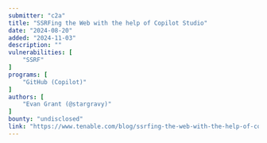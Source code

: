 ```yaml
---
submitter: "c2a"
title: "SSRFing the Web with the help of Copilot Studio"
date: "2024-08-20"
added: "2024-11-03"
description: ""
vulnerabilities: [
    "SSRF"
]
programs: [
    "GitHub (Copilot)"
]
authors: [
    "Evan Grant (@stargravy)"
]
bounty: "undisclosed"
link: "https://www.tenable.com/blog/ssrfing-the-web-with-the-help-of-copilot-studio"
---
```




